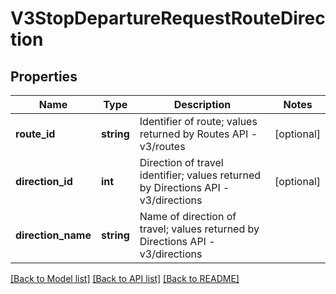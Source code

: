 # V3StopDepartureRequestRouteDirection

## Properties
Name | Type | Description | Notes
------------ | ------------- | ------------- | -------------
**route_id** | **string** | Identifier of route; values returned by Routes API - v3/routes | [optional] 
**direction_id** | **int** | Direction of travel identifier; values returned by Directions API - v3/directions | [optional] 
**direction_name** | **string** | Name of direction of travel; values returned by Directions API - v3/directions | 

[[Back to Model list]](../README.md#documentation-for-models) [[Back to API list]](../README.md#documentation-for-api-endpoints) [[Back to README]](../README.md)


